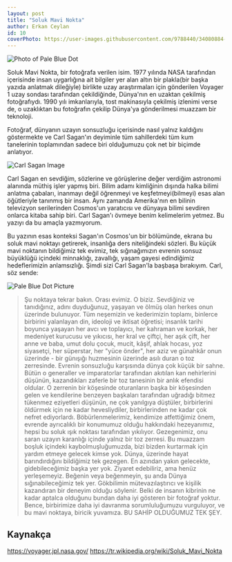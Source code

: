 ```yaml
---
layout: post
title: "Soluk Mavi Nokta"
author: Erkan Ceylan
id: 10
coverPhoto: https://user-images.githubusercontent.com/9788440/34080884-574e386a-e345-11e7-9d85-2c302cc5c9c2.png
---
```

![Photo of Pale Blue Dot](https://user-images.githubusercontent.com/9788440/34080884-574e386a-e345-11e7-9d85-2c302cc5c9c2.png)

Soluk Mavi Nokta, bir fotoğrafa verilen isim. 1977 yılında NASA tarafından içerisinde insan uygarlığına ait bilgiler yer alan
altın bir plakla(bir başka yazıda anlatmak dileğiyle) birlikte uzay araştırmaları için gönderilen Voyager 1 uzay sondası 
tarafından çekildiğinde, Dünya'nın en uzaktan çekilmiş fotoğrafıydı. 1990 yılı imkanlarıyla, tost makinasıyla çekilmiş 
izlenimi verse de, o uzaklıktan bu fotoğrafın çekilip Dünya'ya gönderilmesi muazzam bir teknoloji. 

Fotoğraf, dünyanın uzayın sonsuzluğu içerisinde nasıl yalnız kaldığını göstermekte ve Carl Sagan'ın deyiminle tüm sahillerdeki 
tüm kum tanelerinin toplamından sadece biri olduğumuzu çok net bir biçimde anlatıyor.

![Carl Sagan Image](https://user-images.githubusercontent.com/9788440/34080000-f6befa1e-e337-11e7-9d92-ed4a500f9f01.jpg)

Carl Sagan en sevdiğim, sözlerine ve görüşlerine değer verdiğim astronomi alanında müthiş işler yapmış biri. Bilim adamı 
kimliğinin dışında halka bilimi anlatma çabaları, inanmayı değil öğrenmeyi ve keşfetmeyi(bilmeyi) esas alan öğütleriyle 
tanınmış bir insan. Aynı zamanda Amerika'nın en bilinin televizyon serilerinden Cosmos'un yaratıcısı ve dünyaya bilimi 
sevdiren onlarca kitaba sahip biri. Carl Sagan'ı övmeye benim kelimelerim yetmez. Bu yazıyı da bu amaçla yazmıyorum.

Bu yazının esas konteksi Sagan'ın Cosmos'un bir bölümünde, ekrana bu soluk mavi noktayı getirerek, insanlığa ders niteliğindeki
sözleri. Bu küçük mavi noktanın bildiğimiz tek evimiz, tek sığınağımızın evrenin sonsuz büyüklüğü içindeki minnaklığı, zavallığı,
yaşam gayesi edindiğimiz hedeflerimizin anlamsızlığı. Şimdi sizi Carl Sagan'la başbaşa bırakıyım. Carl, söz sende:

![Pale Blue Dot Picture](https://user-images.githubusercontent.com/9788440/34080003-fce026c0-e337-11e7-80aa-ad8c236c522d.png)

>Şu noktaya tekrar bakın. Orası evimiz. O biziz. Sevdiğiniz ve tanıdığınız, adını duyduğunuz, yaşayan ve ölmüş olan herkes 
onun üzerinde bulunuyor. Tüm neşemizin ve kederimizin toplamı, binlerce birbirini yalanlayan din, ideoloji ve iktisat 
öğretisi; insanlık tarihi boyunca yaşayan her avcı ve toplayıcı, her kahraman ve korkak, her medeniyet kurucusu ve yıkıcısı, 
her kral ve çiftçi, her aşık çift, her anne ve baba, umut dolu çocuk, mucit, kâşif, ahlak hocası, yoz siyasetçi, her 
süperstar, her "yüce önder", her aziz ve günahkâr onun üzerinde - bir günışığı huzmesinin üzerinde asılı duran o toz 
zerresinde.
Evrenin sonsuzluğu karşısında dünya çok küçük bir sahne. Bütün o generaller ve imparatorlar tarafından akıtılan kan 
nehirlerini düşünün, kazandıkları zaferle bir toz tanesinin bir anlık efendisi oldular. O zerrenin bir köşesinde 
oturanların başka bir köşesinden gelen ve kendilerine benzeyen başkaları tarafından uğradığı bitmez tükenmez eziyetleri 
düşünün, ne çok yanılgıya düştüler, birbirlerini öldürmek için ne kadar hevesliydiler, birbirlerinden ne kadar çok 
nefret ediyorlardı.
Böbürlenmelerimiz, kendimize atfettiğimiz önem, evrende ayrıcalıklı bir konumumuz olduğu hakkındaki hezeyanımız, 
hepsi bu soluk ışık noktası tarafından yıkılıyor. Gezegenimiz, onu saran uzayın karanlığı içinde yalnız bir toz 
zerresi. Bu muazzam boşluk içindeki kaybolmuşluğumuzda, bizi bizden kurtarmak için yardım etmeye gelecek kimse yok.
Dünya, üzerinde hayat barındırdığını bildiğimiz tek gezegen. En azından yakın gelecekte, gidebileceğimiz başka yer 
yok. Ziyaret edebiliriz, ama henüz yerleşemeyiz. Beğenin veya beğenmeyin, şu anda Dünya sığınabileceğimiz tek yer.
Gökbilimin mütevazılaştırıcı ve kişilik kazandıran bir deneyim olduğu söylenir. Belki de insanın kibrinin ne kadar 
aptalca olduğunu bundan daha iyi gösteren bir fotoğraf yoktur. Bence, birbirimize daha iyi davranma sorumluluğumuzu 
vurguluyor, ve bu mavi noktaya, biricik yuvamıza.
BU SAHİP OLDUĞUMUZ TEK ŞEY.


Kaynakça
-----
https://voyager.jpl.nasa.gov/
https://tr.wikipedia.org/wiki/Soluk_Mavi_Nokta

